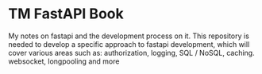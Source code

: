 # TM FastAPI Book

My notes on fastapi and the development process on it. This repository is needed to develop a specific approach to fastapi development, which will cover various areas such as: authorization, logging, SQL / NoSQL, caching. websocket, longpooling and more
